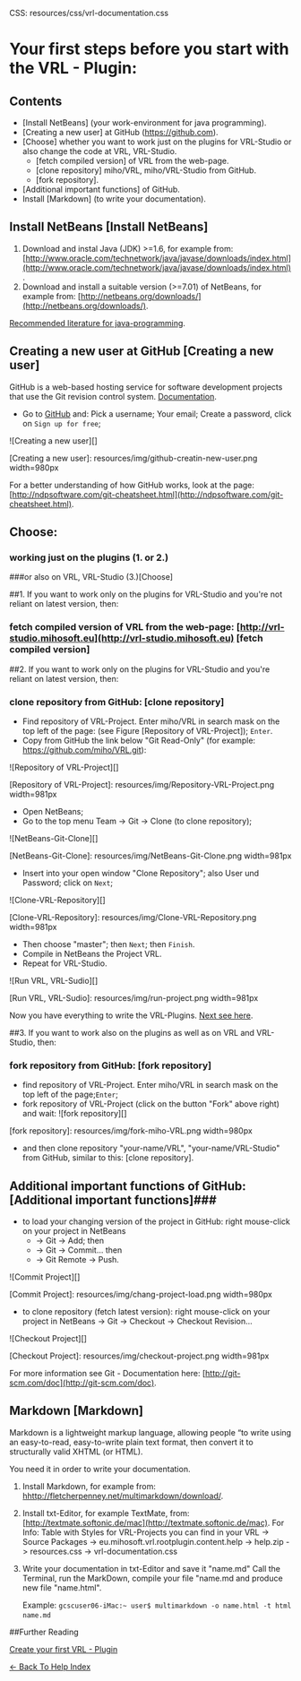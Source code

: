 CSS:        resources/css/vrl-documentation.css

<!--VMM-INDEX=3-->



# Your first steps before you start with the VRL - Plugin: #

## Contents ##

- [Install NetBeans] (your work-environment for java programming).
- [Creating a new user] at GitHub (https://github.com).
- [Choose] whether you want to work just on the plugins for VRL-Studio or also change the code at VRL, VRL-Studio.
	- [fetch compiled version] of VRL from the web-page.
	- [clone repository] miho/VRL, miho/VRL-Studio from GitHub.
	- [fork repository].
- [Additional important functions] of GitHub.
- Install [Markdown] (to write your documentation).


## Install NetBeans  [Install NetBeans]
1. Download and instal Java (JDK) >=1.6, for example from: [http://www.oracle.com/technetwork/java/javase/downloads/index.html](http://www.oracle.com/technetwork/java/javase/downloads/index.html).
2. Download and install a suitable version (>=7.01) of NetBeans, for example from: [http://netbeans.org/downloads/](http://netbeans.org/downloads/).

[Recommended literature for java-programming](http://openbook.galileocomputing.de/javainsel/).

## Creating a new user at GitHub [Creating a new user]
GitHub is a web-based hosting service for software development projects that use the Git revision control system. [Documentation](http://git-scm.com/doc).

- Go to [GitHub](https://github.com/) and:
	Pick a username; Your email; Create a password, click on `Sign up for free`;
	
![Creating a new user][]

[Creating a new user]: resources/img/github-creatin-new-user.png width=980px

For a better understanding of how GitHub works, look at the page: [http://ndpsoftware.com/git-cheatsheet.html](http://ndpsoftware.com/git-cheatsheet.html).


## Choose: 
### working just on the plugins (1. or 2.) 
###or also on VRL, VRL-Studio (3.)[Choose] 

##1.
If you want to work only on the plugins for VRL-Studio and you're not reliant on latest version, then:
### fetch compiled version of VRL from the web-page: [http://vrl-studio.mihosoft.eu](http://vrl-studio.mihosoft.eu) [fetch compiled version]

##2. 
If you want to work only on the plugins for VRL-Studio and you're reliant on latest version, then:
### clone repository from GitHub: [clone repository]

  -  Find repository of VRL-Project. Enter miho/VRL in search mask on the top left of the page:
	(see Figure [Repository of VRL-Project]); `Enter`.
  -  Copy from GitHub the link below "Git Read-Only" (for example: https://github.com/miho/VRL.git):

![Repository of VRL-Project][]

[Repository of VRL-Project]: resources/img/Repository-VRL-Project.png width=981px

  - Open NetBeans;
  - Go to the top menu Team -> Git -> Clone (to clone repository);

![NetBeans-Git-Clone][]

[NetBeans-Git-Clone]: resources/img/NetBeans-Git-Clone.png width=981px

  - Insert into your open window "Clone Repository"; also User und Password; click on `Next`;

![Clone-VRL-Repository][]

[Clone-VRL-Repository]: resources/img/Clone-VRL-Repository.png width=981px

  - Then choose "master"; then `Next`; then `Finish`.
  - Compile in NetBeans the Project VRL.
  - Repeat for VRL-Studio.

![Run VRL, VRL-Sudio][]

[Run VRL, VRL-Sudio]: resources/img/run-project.png width=981px

 Now you have everything to write the VRL-Plugins. [Next see here](first-plugin.html).

##3.
If you want to work also on the plugins as well as on VRL and VRL-Studio, then:
### fork repository from GitHub: [fork repository]
  - find repository of VRL-Project. Enter miho/VRL in search mask on the top left of the page;`Enter`;
  - fork repository of VRL-Project (click on the button "Fork" above right) and wait:
![fork repository][]

[fork repository]: resources/img/fork-miho-VRL.png width=980px

  - and then clone repository "your-name/VRL", "your-name/VRL-Studio" from GitHub, similar to this: [clone repository].

## Additional important functions of GitHub: [Additional important functions]###


- to load your changing version of the project in GitHub:
	right mouse-click on your project in NetBeans 
	- -> Git -> Add; then
	- -> Git -> Commit... then 
	- -> Git Remote -> Push. 

![Commit Project][]

[Commit Project]: resources/img/chang-project-load.png width=980px

- to clone repository (fetch latest version):
	right mouse-click on your project in NetBeans -> Git -> Checkout -> Checkout Revision...

![Checkout Project][]

[Checkout Project]: resources/img/checkout-project.png width=981px

For more information see Git - Documentation here: [http://git-scm.com/doc](http://git-scm.com/doc).

## Markdown  [Markdown] 
Markdown is a lightweight markup language, allowing people “to write using an easy-to-read, easy-to-write plain text format, then convert it to structurally valid XHTML (or HTML).

You need it in order to write your documentation.

1. Install Markdown, for example from: [hhttp://fletcherpenney.net/multimarkdown/download/](http://fletcherpenney.net/multimarkdown/download/).

2. Install txt-Editor, for example TextMate, from: [http://textmate.softonic.de/mac](http://textmate.softonic.de/mac). 
	For Info: 
	Table with Styles for VRL-Projects you can find in your VRL -> Source Packages -> eu.mihosoft.vrl.rootplugin.content.help -> help.zip -> resources.css -> vrl-documentation.css
3.  Write your documentation in txt-Editor and save it "name.md"
	Call the Terminal, run the MarkDown, compile your file "name.md and produce new file "name.html".
	 
	 Example: `gcscuser06-iMac:~ user$ multimarkdown -o name.html -t html name.md`
	




##Further Reading

[Create your first VRL - Plugin](first-plugin.html)

[<- Back To Help Index](index.html)


